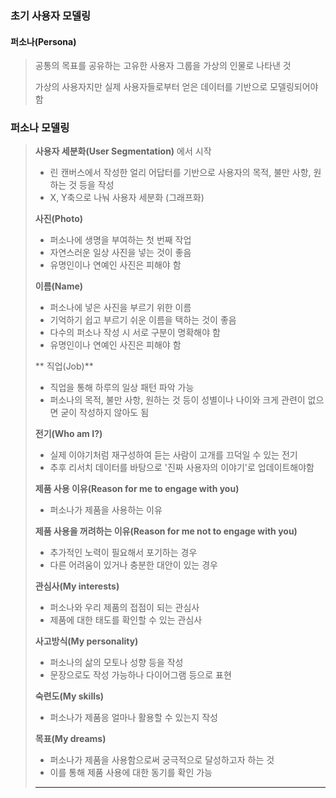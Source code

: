 ### 초기 사용자 모델링

#### 퍼소나(Persona)
> 공통의 목표를 공유하는 고유한 사용자 그룹을 가상의 인물로 나타낸 것
> 
> 가상의 사용자지만 실제 사용자들로부터 얻은 데이터를 기반으로 모델링되어야함
> 
> 

### 퍼소나 모델링
> **사용자 세분화(User Segmentation)** 에서 시작
> - 린 캔버스에서 작성한 얼리 어답터를 기반으로 사용자의 목적, 불만 사항, 원하는 것 등을 작성
> - X, Y축으로 나눠 사용자 세분화 (그래프화)
>
> **사진(Photo)**
> - 퍼소나에 생명을 부여하는 첫 번째 작업
> - 자연스러운 일상 사진을 넣는 것이 좋음
> - 유명인이나 연예인 사진은 피해야 함
>
> **이름(Name)**
> - 퍼소나에 넣은 사진을 부르기 위한 이름
> - 기억하기 쉽고 부르기 쉬운 이름을 택하는 것이 좋음
> - 다수의 퍼소나 작성 시 서로 구분이 명확해야 함
> - 유명인이나 연예인 사진은 피해야 함
>
> ** 직업(Job)**
> - 직업을 통해 하루의 일상 패턴 파악 가능
> - 퍼소나의 목적, 불만 사항, 원하는 것 등이 성별이나 나이와 크게 관련이 없으면 굳이 작성하지 않아도 됨
>
> **전기(Who am I?)**
> - 실제 이야기처럼 재구성하여 듣는 사람이 고개를 끄덕일 수 있는 전기
> - 추후 리서치 데이터를 바탕으로 '진짜 사용자의 이야기'로 업데이트해야함
>
> **제품 사용 이유(Reason for me to engage with you)**
> - 퍼소나가 제품을 사용하는 이유
>
> **제품 사용을 꺼려하는 이유(Reason for me not to engage with you)**
> - 추가적인 노력이 필요해서 포기하는 경우
> - 다른 어려움이 있거나 충분한 대안이 있는 경우
>
> **관심사(My interests)**
> - 퍼소나와 우리 제품의 접점이 되는 관심사
> - 제품에 대한 태도를 확인할 수 있는 관심사
>
> **사고방식(My personality)**
> - 퍼소나의 삶의 모토나 성향 등을 작성
> - 문장으로도 작성 가능하나 다이어그램 등으로 표현
>
> **숙련도(My skills)**
> - 퍼소나가 제품응 얼마나 활용할 수 있는지 작성
>
> **목표(My dreams)**
> - 퍼소나가 제품을 사용함으로써 궁극적으로 달성하고자 하는 것
> - 이를 통해 제품 사용에 대한 동기를 확인 가능
>
> ****
